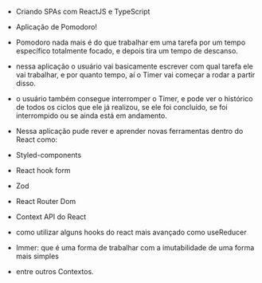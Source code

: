 - Criando SPAs com ReactJS e TypeScript

- Aplicação de Pomodoro!

- Pomodoro nada mais é do que trabalhar em uma tarefa por um tempo específico totalmente focado,
e depois tira um tempo de descanso.

- nessa aplicação o usuário vai basicamente escrever com qual tarefa ele vai trabalhar, e 
por quanto tempo, aí o Timer vai começar a rodar a partir disso.

- o usuário também consegue interromper o Timer, e pode ver o histórico de todos os ciclos
que ele já realizou, se ele foi concluído, se foi interrompido ou se ainda está em andamento.

- Nessa aplicação pude rever e aprender novas ferramentas dentro do React como:

- Styled-components
- React hook form
- Zod
- React Router Dom
- Context API do React
- como utilizar alguns hooks do react mais avançado como useReducer
- Immer: que é uma forma de trabalhar com a imutabilidade de uma forma mais simples
- entre outros Contextos.
